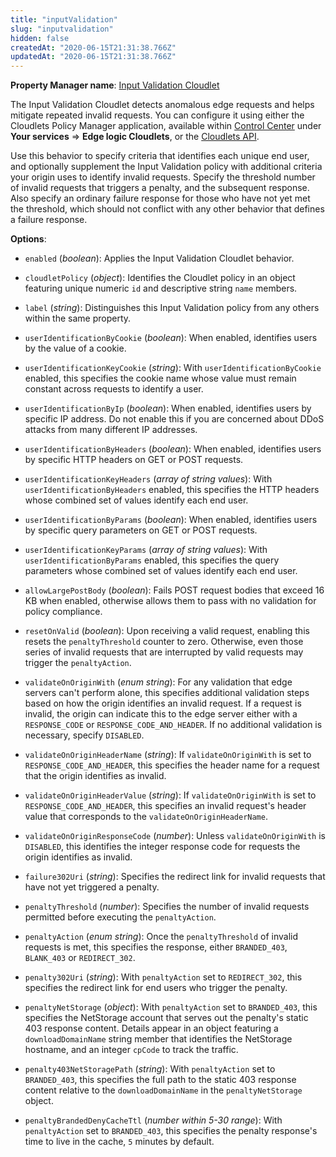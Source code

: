```yaml
---
title: "inputValidation"
slug: "inputvalidation"
hidden: false
createdAt: "2020-06-15T21:31:38.766Z"
updatedAt: "2020-06-15T21:31:38.766Z"
---
```

__Property Manager name__: [Input Validation Cloudlet](https://control.akamai.com/wh/CUSTOMER/AKAMAI/en-US/WEBHELP/property-manager/property-manager-help/csh_lookup.html?id=PM_0053)

The Input Validation Cloudlet detects anomalous edge requests and helps mitigate repeated invalid requests.  You can configure it using either the Cloudlets Policy Manager application, available within [Control Center](https://control.akamai.com) under __Your services__ &rArr; __Edge logic Cloudlets__, or the [Cloudlets API](https://learn.akamai.com/en-us/api/web_performance/cloudlets/v2.html).

Use this behavior to specify criteria that identifies each unique end user, and optionally supplement the Input Validation policy with additional criteria your origin uses to identify invalid requests. Specify the threshold number of invalid requests that triggers a penalty, and the subsequent response.  Also specify an ordinary failure response for those who have not yet met the threshold, which should not conflict with any other behavior that defines a failure response.

__Options__:

<div class="option" markdown="1" id="inputValidation.enabled" >

- `enabled` (_boolean_): Applies the Input Validation Cloudlet behavior.

</div>

<div class="option" markdown="1" id="inputValidation.cloudletPolicy" >

- `cloudletPolicy` (_object_): Identifies the Cloudlet policy in an object featuring unique numeric `id` and descriptive string `name` members.

</div>

<div class="option" markdown="1" id="inputValidation.label" >

- `label` (_string_): Distinguishes this Input Validation policy from any others within the same property.

</div>

<div class="option" markdown="1" id="inputValidation.userIdentificationByCookie" >

- `userIdentificationByCookie` (_boolean_): When enabled, identifies users by the value of a cookie.

</div>

<div class="option" markdown="1" id="inputValidation.userIdentificationKeyCookie" >

- `userIdentificationKeyCookie` (_string_): With `userIdentificationByCookie` enabled, this specifies the cookie name whose value must remain constant across requests to identify a user.

</div>

<div class="option" markdown="1" id="inputValidation.userIdentificationByIp" >

- `userIdentificationByIp` (_boolean_): When enabled, identifies users by specific IP address. Do not enable this if you are concerned about DDoS attacks from many different IP addresses.

</div>

<div class="option" markdown="1" id="inputValidation.userIdentificationByHeaders" >

- `userIdentificationByHeaders` (_boolean_): When enabled, identifies users by specific HTTP headers on GET or POST requests.

</div>

<div class="option" markdown="1" id="inputValidation.userIdentificationKeyHeaders" >

- `userIdentificationKeyHeaders` (_array of string values_): With `userIdentificationByHeaders` enabled, this specifies the HTTP headers whose combined set of values identify each end user.

</div>

<div class="option" markdown="1" id="inputValidation.userIdentificationByParams" >

- `userIdentificationByParams` (_boolean_): When enabled, identifies users by specific query parameters on GET or POST requests.

</div>

<div class="option" markdown="1" id="inputValidation.userIdentificationKeyParams" >

- `userIdentificationKeyParams` (_array of string values_): With `userIdentificationByParams` enabled, this specifies the query parameters whose combined set of values identify each end user.

</div>

<div class="option" markdown="1" id="inputValidation.allowLargePostBody" >

- `allowLargePostBody` (_boolean_): Fails POST request bodies that exceed 16 KB when enabled, otherwise allows them to pass with no validation for policy compliance.

</div>

<div class="option" markdown="1" id="inputValidation.resetOnValid" >

- `resetOnValid` (_boolean_): Upon receiving a valid request, enabling this resets the `penaltyThreshold` counter to zero.  Otherwise, even those series of invalid requests that are interrupted by valid requests may trigger the `penaltyAction`.

</div>

<div class="option" markdown="1" id="inputValidation.validateOnOriginWith" >

- `validateOnOriginWith` (_enum string_): For any validation that edge servers can't perform alone, this specifies additional validation steps based on how the origin identifies an invalid request.  If a request is invalid, the origin can indicate this to the edge server either with a `RESPONSE_CODE` or `RESPONSE_CODE_AND_HEADER`.  If no additional validation is necessary, specify `DISABLED`.

</div>

<div class="option" markdown="1" id="inputValidation.validateOnOriginHeaderName" >

- `validateOnOriginHeaderName` (_string_): If `validateOnOriginWith` is set to `RESPONSE_CODE_AND_HEADER`, this specifies the header name for a request that the origin identifies as invalid.

</div>

<div class="option" markdown="1" id="inputValidation.validateOnOriginHeaderValue" >

- `validateOnOriginHeaderValue` (_string_): If `validateOnOriginWith` is set to `RESPONSE_CODE_AND_HEADER`, this specifies an invalid request's header value that corresponds to the `validateOnOriginHeaderName`.

</div>

<div class="option" markdown="1" id="inputValidation.validateOnOriginResponseCode" >

- `validateOnOriginResponseCode` (_number_): Unless `validateOnOriginWith` is `DISABLED`, this identifies the integer response code for requests the origin identifies as invalid.

</div>

<div class="option" markdown="1" id="inputValidation.failure302Uri" >

- `failure302Uri` (_string_): Specifies the redirect link for invalid requests that have not yet triggered a penalty.

</div>

<div class="option" markdown="1" id="inputValidation.penaltyThreshold" >

- `penaltyThreshold` (_number_): Specifies the number of invalid requests permitted before executing the `penaltyAction`.

</div>

<div class="option" markdown="1" id="inputValidation.penaltyAction" >

- `penaltyAction` (_enum string_): Once the `penaltyThreshold` of invalid requests is met, this specifies the response, either `BRANDED_403`, `BLANK_403` or `REDIRECT_302`.

</div>

<div class="option" markdown="1" id="inputValidation.penalty302Uri" >

- `penalty302Uri` (_string_): With `penaltyAction` set to `REDIRECT_302`, this specifies the redirect link for end users who trigger the penalty.

</div>

<div class="option" markdown="1" id="inputValidation.penaltyNetStorage" >

- `penaltyNetStorage` (_object_): With `penaltyAction` set to `BRANDED_403`, this specifies the NetStorage account that serves out the penalty's static 403 response content. Details appear in an object featuring a `downloadDomainName` string member that identifies the NetStorage hostname, and an integer `cpCode` to track the traffic.

</div>

<div class="option" markdown="1" id="inputValidation.penalty403NetStoragePath" >

- `penalty403NetStoragePath` (_string_): With `penaltyAction` set to `BRANDED_403`, this specifies the full path to the static 403 response content relative to the `downloadDomainName` in the `penaltyNetStorage` object.

</div>

<div class="option" markdown="1" id="inputValidation.penaltyBrandedDenyCacheTtl" >

- `penaltyBrandedDenyCacheTtl` (_number within 5-30 range_): With `penaltyAction` set to `BRANDED_403`, this specifies the penalty response's time to live in the cache, `5` minutes by default.

</div>

</div>

<div class="feature" data-feature="instant" markdown="1">
